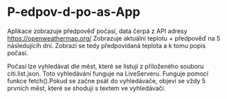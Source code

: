 # P-edpov-d-po-as-App

Aplikace zobrazuje předpověď počasí, data čerpá z API adresy https://openweathermap.org/
Zobrazuje aktuální teplotu + předpověď na 5 následujícíh dní. Zobrazí se tedy předpovídaná teplota a k tomu popis počasí.

Počasí lze vyhledávat dle měst, které se listují z přiloženého souboru citi.list.json. Toto vyhledávání funguje na LiveServeru. Funguje pomocí funkce fetch().Pokud se začne psát do vyhledávače, objeví se vždy 5 prvních měst, které se shodují s textem ve vyhledávači.
